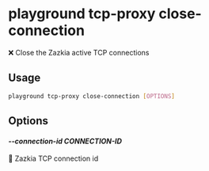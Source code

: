 # playground tcp-proxy close-connection

❌ Close the Zazkia active TCP connections

## Usage

```bash
playground tcp-proxy close-connection [OPTIONS]
```

## Options

#### *--connection-id CONNECTION-ID*

🧲 Zazkia TCP connection id  
      


